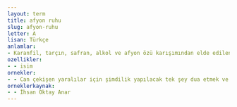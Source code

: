 ```yaml
---
layout: term
title: afyon ruhu
slug: afyon-ruhu
letter: A
lisan: Türkçe
anlamlar:
- Karanfil, tarçın, safran, alkol ve afyon özü karışımından elde edilen, sakinleştirici olarak kullanılan afyon tentürü
ozellikler:
- - isim
ornekler:
- - Can çekişen yaralılar için şimdilik yapılacak tek şey dua etmek ve onlara afyon ruhu içirmekti.
orneklerkaynak:
- - İhsan Oktay Anar
---
```

